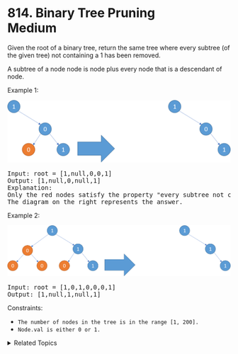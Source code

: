 # 814. Binary Tree Pruning<br> Medium

Given the root of a binary tree, return the same tree where every subtree (of the given tree) not containing a 1 has been removed.

A subtree of a node node is node plus every node that is a descendant of node.

Example 1:

![](assets/1028_2.png)

<pre>
Input: root = [1,null,0,0,1]
Output: [1,null,0,null,1]
Explanation: 
Only the red nodes satisfy the property "every subtree not containing a 1".
The diagram on the right represents the answer.
</pre>

Example 2:

![](assets/1028_1.png)

<pre>
Input: root = [1,0,1,0,0,0,1]
Output: [1,null,1,null,1]
</pre>

Constraints:

- `The number of nodes in the tree is in the range [1, 200].`
- `Node.val is either 0 or 1.`

<details>

<summary> Related Topics </summary>

-   `Depth-first Search`
-   `Tree`

</details>
